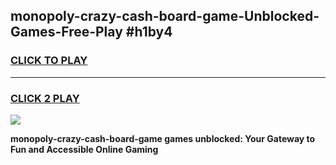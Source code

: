 
## monopoly-crazy-cash-board-game-Unblocked-Games-Free-Play #h1by4
<h3>
<a href="https://us.freeplayer.one?title=monopoly-crazy-cash-board-game&ref=9M">CLICK TO PLAY</a></h3>
<hr>

<h3>
<a href="https://us.freeplayer.one?title=monopoly-crazy-cash-board-game&ref=9M">CLICK 2 PLAY</a>
  
</h3>

<a href="https://us.freeplayer.one?title=monopoly-crazy-cash-board-game&ref=9M"><img src="https://clearcache.store/games.png"></a>


**monopoly-crazy-cash-board-game games unblocked: Your Gateway to Fun and Accessible Online Gaming**
